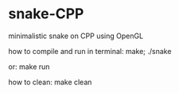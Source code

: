 # snake-CPP
minimalistic snake on CPP using OpenGL


how to compile and run in terminal: make; ./snake

or: make run

how to clean: make clean

